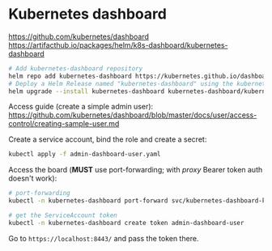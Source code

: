 # Kubernetes dashboard

https://github.com/kubernetes/dashboard
https://artifacthub.io/packages/helm/k8s-dashboard/kubernetes-dashboard

```bash
# Add kubernetes-dashboard repository
helm repo add kubernetes-dashboard https://kubernetes.github.io/dashboard/
# Deploy a Helm Release named "kubernetes-dashboard" using the kubernetes-dashboard chart
helm upgrade --install kubernetes-dashboard kubernetes-dashboard/kubernetes-dashboard --create-namespace --namespace kubernetes-dashboard
```

Access guide (create a simple admin user): https://github.com/kubernetes/dashboard/blob/master/docs/user/access-control/creating-sample-user.md

Create a service account, bind the role and create a secret:

```bash
kubectl apply -f admin-dashboard-user.yaml
```

Access the board (**MUST** use port-forwarding; with _proxy_ Bearer token auth doesn't work):

```bash
# port-forwarding
kubectl -n kubernetes-dashboard port-forward svc/kubernetes-dashboard-kong-proxy 8443:443

# get the ServiceAccount token
kubectl -n kubernetes-dashboard create token admin-dashboard-user
```

Go to `https://localhost:8443/` and pass the token there.
